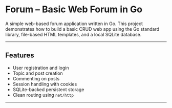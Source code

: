 # Forum – Basic Web Forum in Go

A simple web-based forum application written in Go. This project demonstrates how to build a basic CRUD web app using the Go standard library, file-based HTML templates, and a local SQLite database.

---

## Features

- User registration and login
- Topic and post creation
- Commenting on posts
- Session handling with cookies
- SQLite-backed persistent storage
- Clean routing using `net/http`

---
